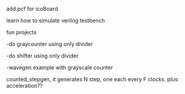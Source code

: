 add pcf for icoBoard

learn how to simulate verilog testbench

fun projects

-do graycounter using only divider

-do shifter using only divider

-wavegen example with grayscale counter

counted_stepgen, it generates N step, one each every F clocks.
plus: acceleration??
